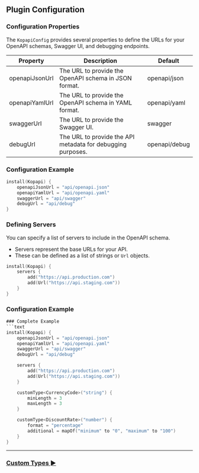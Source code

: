 ## Plugin Configuration

### Configuration Properties

The `KopapiConfig` provides several properties to define the URLs for your OpenAPI schemas, Swagger UI, and debugging endpoints.

| Property       | Description                                                 | Default       |
|----------------|-------------------------------------------------------------|---------------|
| openapiJsonUrl | The URL to provide the OpenAPI schema in JSON format.       | openapi/json  |
| openapiYamlUrl | The URL to provide the OpenAPI schema in YAML format.       | openapi/yaml  |
| swaggerUrl     | The URL to provide the Swagger UI.                          | swagger       |
| debugUrl       | The URL to provide the API metadata for debugging purposes. | openapi/debug |

### Configuration Example

```kotlin
install(Kopapi) {
    openapiJsonUrl = "api/openapi.json"
    openapiYamlUrl = "api/openapi.yaml"
    swaggerUrl = "api/swagger"
    debugUrl = "api/debug"
}
```

### Defining Servers

You can specify a list of servers to include in the OpenAPI schema.

- Servers represent the base URLs for your API.
- These can be defined as a list of strings or `Url` objects.

```kotlin
install(Kopapi) {
    servers {
        add("https://api.production.com")
        add(Url("https://api.staging.com"))
    }
}
```

### Configuration Example

```kotlin
### Complete Example
```text
install(Kopapi) {
    openapiJsonUrl = "api/openapi.json"
    openapiYamlUrl = "api/openapi.yaml"
    swaggerUrl = "api/swagger"
    debugUrl = "api/debug"

    servers {
        add("https://api.production.com")
        add(Url("https://api.staging.com"))
    }

    customType<CurrencyCode>("string") {
        minLength = 3
        maxLength = 3
    }

    customType<DiscountRate>("number") {
        format = "percentage"
        additional = mapOf("minimum" to "0", "maximum" to "100")
    }
}
```

--- 

### [Custom Types ►](02.custom-types.md)
